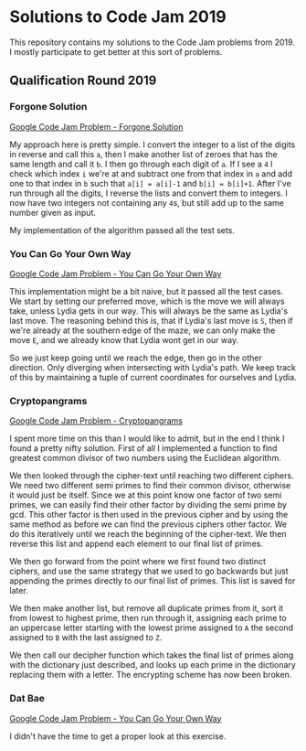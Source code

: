 # Solutions to Code Jam 2019

This repository contains my solutions to the Code Jam problems from 2019. I mostly participate to get better at this sort of problems.

## Qualification Round 2019

### Forgone Solution
[Google Code Jam Problem - Forgone Solution](https://codingcompetitions.withgoogle.com/codejam/round/0000000000051705/0000000000088231)

My approach here is pretty simple. I convert the integer to a list of the digits in reverse and call this `a`, then I make another list of zeroes that has the same length and call it `b`. I then go through each digit of `a`. If I see a `4` I check which index `i` we're at and subtract one from that index in `a` and add one to that index in `b` such that `a[i] = a[i]-1` and `b[i] = b[i]+1`. After I've run through all the digits, I reverse the lists and convert them to integers. I now have two integers not containing any `4`s, but still add up to the same number given as input.

My implementation of the algorithm passed all the test sets.

### You Can Go Your Own Way
[Google Code Jam Problem - You Can Go Your Own Way](https://codingcompetitions.withgoogle.com/codejam/round/0000000000051705/00000000000881da)

This implementation might be a bit naive, but it passed all the test cases. We start by setting our preferred move, which is the move we will always take, unless Lydia gets in our way. This will always be the same as Lydia's last move. The reasoning behind this is, that if Lydia's last move is `S`, then if we're already at the southern edge of the maze, we can only make the move `E`, and we already know that Lydia wont get in our way.

So we just keep going until we reach the edge, then go in the other direction. Only diverging when intersecting with Lydia's path. We keep track of this by maintaining a tuple of current coordinates for ourselves and Lydia.

### Cryptopangrams
[Google Code Jam Problem - Cryptopangrams](https://codingcompetitions.withgoogle.com/codejam/round/0000000000051705/000000000008830b)

I spent more time on this than I would like to admit, but in the end I think I found a pretty nifty solution. First of all I implemented a function to find greatest common divisor of two numbers using the Euclidean algorithm.

We then looked through the cipher-text until reaching two different ciphers. We need two different semi primes to find their common divisor, otherwise it would just be itself. Since we at this point know one factor of two semi primes, we can easily find their other factor by dividing the semi prime by gcd. This other factor is then used in the previous cipher and by using the same method as before we can find the previous ciphers other factor. We do this iteratively until we reach the beginning of the cipher-text. We then reverse this list and append each element to our final list of primes.

We then go forward from the point where we first found two distinct ciphers, and use the same strategy that we used to go backwards but just appending the primes directly to our final list of primes. This list is saved for later.

We then make another list, but remove all duplicate primes from it, sort it from lowest to highest prime, then run through it, assigning each prime to an uppercase letter starting with the lowest prime assigned to `A` the second assigned to `B` with the last assigned to `Z`.

We then call our decipher function which takes the final list of primes along with the dictionary just described, and looks up each prime in the dictionary replacing them with a letter. The encrypting scheme has now been broken.

### Dat Bae
[Google Code Jam Problem - You Can Go Your Own Way](https://codingcompetitions.withgoogle.com/codejam/round/0000000000051705/00000000000881de)

I didn't have the time to get a proper look at this exercise.